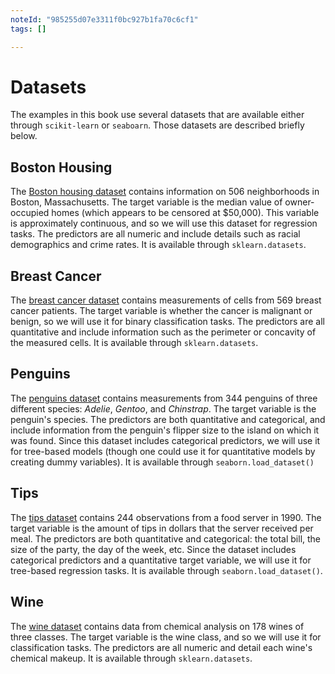 ```yaml
---
noteId: "985255d07e3311f0bc927b1fa70c6cf1"
tags: []

---
```


# Datasets

The examples in this book use several datasets that are available either through `scikit-learn` or `seaboarn`. Those datasets are described briefly below. 



## Boston Housing 

The [Boston housing dataset](https://www.kaggle.com/c/boston-housing) contains information on 506 neighborhoods in Boston, Massachusetts. The target variable is the median value of owner-occupied homes (which appears to be censored at $50,000). This variable is approximately continuous, and so we will use this dataset for regression tasks. The predictors are all numeric and include details such as racial demographics and crime rates. It is available through `sklearn.datasets`.



## Breast Cancer

The [breast cancer dataset](https://archive.ics.uci.edu/ml/datasets/Breast+Cancer+Wisconsin+%28Diagnostic%29) contains measurements of cells from 569 breast cancer patients. The target variable is whether the cancer is malignant or benign, so we will use it for binary classification tasks. The predictors are all quantitative and include information such as the perimeter or concavity of the measured cells. It is available through `sklearn.datasets`.



## Penguins

The [penguins dataset](https://www.kaggle.com/parulpandey/penguin-dataset-the-new-iris) contains measurements from 344 penguins of three different species: *Adelie*, *Gentoo*, and *Chinstrap*. The target variable is the penguin's species. The predictors are both quantitative and categorical, and include information from the penguin's flipper size to the island on which it was found. Since this dataset includes categorical predictors, we will use it for tree-based models (though one could use it for quantitative models by creating dummy variables). It is available through `seaborn.load_dataset()`



## Tips

The [tips dataset](https://www.kaggle.com/ranjeetjain3/seaborn-tips-dataset) contains 244 observations from a food server in 1990. The target variable is the amount of tips in dollars that the server received per meal. The predictors are both quantitative and categorical: the total bill, the size of the party, the day of the week, etc. Since the dataset includes categorical predictors and a quantitative target variable, we will use it for tree-based regression tasks. It is available through `seaborn.load_dataset()`. 



## Wine

The [wine dataset](https://archive.ics.uci.edu/ml/datasets/wine) contains data from chemical analysis on 178 wines of three classes. The target variable is the wine class, and so we will use it for classification tasks. The predictors are all numeric and detail each wine's chemical makeup. It is available through `sklearn.datasets`.





## 
